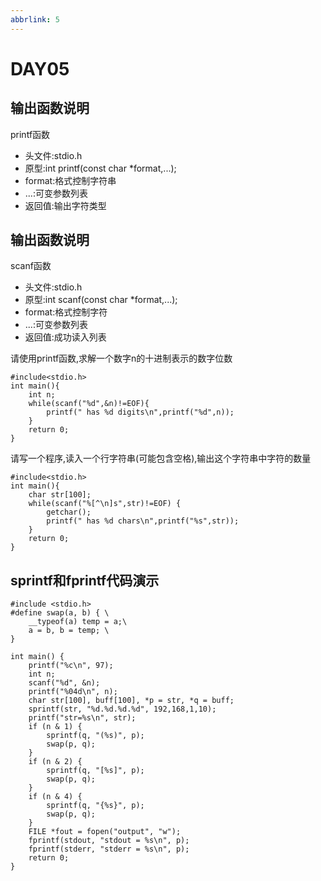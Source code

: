 ```yaml
---
abbrlink: 5
---
```

# DAY05

## 输出函数说明

printf函数

- 头文件:stdio.h
- 原型:int printf(const char *format,...);
- format:格式控制字符串
- ...:可变参数列表
- 返回值:输出字符类型



## 输出函数说明

scanf函数

- 头文件:stdio.h
- 原型:int scanf(const char *format,...);
- format:格式控制字符
- ...:可变参数列表
- 返回值:成功读入列表



请使用printf函数,求解一个数字n的十进制表示的数字位数

```
#include<stdio.h>
int main(){
    int n;
    while(scanf("%d",&n)!=EOF){
        printf(" has %d digits\n",printf("%d",n));
    }
    return 0;
}
```



请写一个程序,读入一个行字符串(可能包含空格),输出这个字符串中字符的数量

```
#include<stdio.h>
int main(){
    char str[100];
    while(scanf("%[^\n]s",str)!=EOF) {
        getchar();
        printf(" has %d chars\n",printf("%s",str));
    }
    return 0;
}
```



## sprintf和fprintf代码演示

```
#include <stdio.h>
#define swap(a, b) { \
    __typeof(a) temp = a;\
    a = b, b = temp; \
}

int main() {
    printf("%c\n", 97);
    int n;
    scanf("%d", &n);
    printf("%04d\n", n);
    char str[100], buff[100], *p = str, *q = buff;
    sprintf(str, "%d.%d.%d.%d", 192,168,1,10);
    printf("str=%s\n", str);
    if (n & 1) {
        sprintf(q, "(%s)", p);
        swap(p, q);
    }
    if (n & 2) {
        sprintf(q, "[%s]", p);
        swap(p, q);
    }
    if (n & 4) {
        sprintf(q, "{%s}", p);
        swap(p, q);
    }
    FILE *fout = fopen("output", "w");
    fprintf(stdout, "stdout = %s\n", p);
    fprintf(stderr, "stderr = %s\n", p);
    return 0;
}
```



